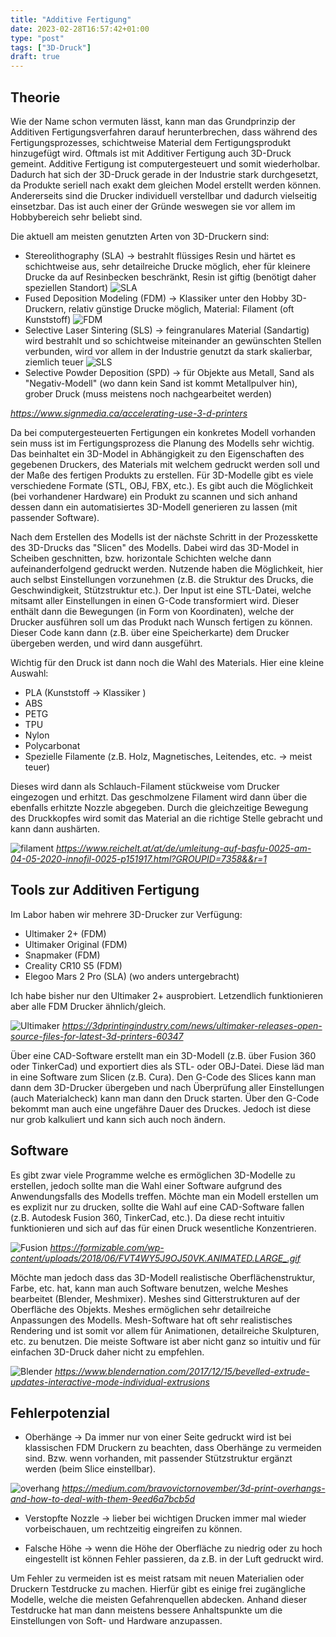 ```yaml
---
title: "Additive Fertigung"
date: 2023-02-28T16:57:42+01:00
type: "post"
tags: ["3D-Druck"]
draft: true
---
```


## Theorie

Wie der Name schon vermuten lässt, kann man das Grundprinzip der Additiven Fertigungsverfahren darauf herunterbrechen, dass während des Fertigungsprozesses, schichtweise Material dem Fertigungsprodukt hinzugefügt wird. Oftmals ist mit Additiver Fertigung auch 3D-Druck gemeint.
Additive Fertigung ist computergesteuert und somit wiederholbar. Dadurch hat sich der 3D-Druck gerade in der Industrie stark durchgesetzt, da Produkte seriell nach exakt dem gleichen Model erstellt werden können. Andererseits sind die Drucker individuell verstellbar und dadurch vielseitig einsetzbar. Das ist auch einer der Gründe weswegen sie vor allem im Hobbybereich sehr beliebt sind.

Die aktuell am meisten genutzten Arten von 3D-Druckern sind:

* Stereolithography (SLA) -> bestrahlt flüssiges Resin und härtet es schichtweise aus, sehr detailreiche Drucke möglich, eher für kleinere Drucke da auf Resinbecken beschränkt, Resin ist giftig (benötigt daher speziellen Standort)
![SLA](sla.gif)
* Fused Deposition Modeling (FDM) -> Klassiker unter den Hobby 3D-Druckern, relativ günstige Drucke möglich, Material: Filament (oft Kunststoff)
![FDM](fdm.gif)
* Selective Laser Sintering (SLS) -> feingranulares Material (Sandartig) wird bestrahlt und so schichtweise miteinander an gewünschten Stellen verbunden, wird vor allem in der Industrie genutzt da stark skalierbar, ziemlich teuer
![SLS](sls.gif)
* Selective Powder Deposition (SPD) -> für Objekte aus Metall, Sand als "Negativ-Modell" (wo dann kein Sand ist kommt Metallpulver hin), grober Druck (muss meistens noch nachgearbeitet werden)

*https://www.signmedia.ca/accelerating-use-3-d-printers*


Da bei computergesteuerten Fertigungen ein konkretes Modell vorhanden sein muss ist im Fertigungsprozess die Planung des Modells sehr wichtig. Das beinhaltet ein 3D-Model in Abhängigkeit zu den Eigenschaften des gegebenen Druckers, des Materials mit welchem gedruckt werden soll und der Maße des fertigen Produkts zu erstellen. Für 3D-Modelle gibt es viele verschiedene Formate (STL, OBJ, FBX, etc.).
Es gibt auch die Möglichkeit (bei vorhandener Hardware) ein Produkt zu scannen und sich anhand dessen dann ein automatisiertes 3D-Modell generieren zu lassen (mit passender Software).

Nach dem Erstellen des Modells ist der nächste Schritt in der Prozesskette des 3D-Drucks das "Slicen" des Modells. Dabei wird das 3D-Model in Scheiben geschnitten, bzw. horizontale Schichten welche dann aufeinanderfolgend gedruckt werden. Nutzende haben die Möglichkeit, hier auch selbst Einstellungen vorzunehmen (z.B. die Struktur des Drucks, die Geschwindigkeit, Stützstruktur etc.). Der Input ist eine STL-Datei, welche mitsamt aller Einstellungen in einen G-Code transformiert wird. Dieser enthält dann die Bewegungen (in Form von Koordinaten), welche der Drucker ausführen soll um das Produkt nach Wunsch fertigen zu können. Dieser Code kann dann (z.B. über eine Speicherkarte) dem Drucker übergeben werden, und wird dann ausgeführt.

Wichtig für den Druck ist dann noch die Wahl des Materials. Hier eine kleine Auswahl:

* PLA (Kunststoff -> Klassiker )
* ABS
* PETG
* TPU
* Nylon
* Polycarbonat
* Spezielle Filamente (z.B. Holz, Magnetisches, Leitendes, etc. -> meist teuer)

Dieses wird dann als Schlauch-Filament stückweise vom Drucker eingezogen und erhitzt. Das geschmolzene Filament wird dann über die ebenfalls erhitzte Nozzle abgegeben. Durch die gleichzeitige Bewegung des Druckkopfes wird somit das Material an die richtige Stelle gebracht und kann dann aushärten.

![filament](fila.png)
*https://www.reichelt.at/at/de/umleitung-auf-basfu-0025-am-04-05-2020-innofil-0025-p151917.html?GROUPID=7358&&r=1*


## Tools zur Additiven Fertigung

Im Labor haben wir mehrere 3D-Drucker zur Verfügung:

* Ultimaker 2+ (FDM)
* Ultimaker Original (FDM)
* Snapmaker (FDM)
* Creality CR10 S5 (FDM)
* Elegoo Mars 2 Pro (SLA) (wo anders untergebracht)

 Ich habe bisher nur den Ultimaker 2+ ausprobiert. Letzendlich funktionieren aber alle FDM Drucker ähnlich/gleich.

![Ultimaker](ultimaker.png)
*https://3dprintingindustry.com/news/ultimaker-releases-open-source-files-for-latest-3d-printers-60347*
 
 Über eine CAD-Software erstellt man ein 3D-Modell (z.B. über Fusion 360 oder TinkerCad) und exportiert dies als STL- oder OBJ-Datei. Diese läd man in eine Software zum Slicen (z.B. Cura). Den G-Code des Slices kann man dann dem 3D-Drucker übergeben und nach Überprüfung aller Einstellungen (auch Materialcheck) kann man dann den Druck starten. Über den G-Code bekommt man auch eine ungefähre Dauer des Druckes. Jedoch ist diese nur grob kalkuliert und kann sich auch noch ändern.


## Software

Es gibt zwar viele Programme welche es ermöglichen 3D-Modelle zu erstellen, jedoch sollte man die Wahl einer Software aufgrund des Anwendungsfalls des Modells treffen. Möchte man ein Modell erstellen um es explizit nur zu drucken, sollte die Wahl auf eine CAD-Software fallen (z.B. Autodesk Fusion 360, TinkerCad, etc.). Da diese recht intuitiv funktionieren und sich auf das für einen Druck wesentliche Konzentrieren.

![Fusion](fusion.gif)
*https://formizable.com/wp-content/uploads/2018/06/FVT4WY5J9OJ50VK.ANIMATED.LARGE_.gif*

Möchte man jedoch dass das 3D-Modell realistische Oberflächenstruktur, Farbe, etc. hat, kann man auch Software benutzen, welche Meshes bearbeitet (Blender, Meshmixer). Meshes sind Gitterstrukturen auf der Oberfläche des Objekts. Meshes ermöglichen sehr detailreiche Anpassungen des Modells. Mesh-Software hat oft sehr realistisches Rendering und ist somit vor allem für Animationen, detailreiche Skulpturen, etc. zu benutzen. Die meiste Software ist aber nicht ganz so intuitiv und für einfachen 3D-Druck daher nicht zu empfehlen. 

![Blender](blender.gif)
*https://www.blendernation.com/2017/12/15/bevelled-extrude-updates-interactive-mode-individual-extrusions*


## Fehlerpotenzial

* Oberhänge -> Da immer nur von einer Seite gedruckt wird ist bei klassischen FDM Druckern zu beachten, dass Oberhänge zu vermeiden sind. Bzw. wenn vorhanden, mit passender Stützstruktur ergänzt werden (beim Slice einstellbar).

![overhang](over.png)
*https://medium.com/bravovictornovember/3d-print-overhangs-and-how-to-deal-with-them-9eed6a7bcb5d*

* Verstopfte Nozzle -> lieber bei wichtigen Drucken immer mal wieder vorbeischauen, um rechtzeitig eingreifen zu können.

* Falsche Höhe -> wenn die Höhe der Oberfläche zu niedrig oder zu hoch eingestellt ist können Fehler passieren, da z.B. in der Luft gedruckt wird.

Um Fehler zu vermeiden ist es meist ratsam mit neuen Materialien oder Druckern Testdrucke zu machen. Hierfür gibt es einige frei zugängliche Modelle, welche die meisten Gefahrenquellen abdecken. Anhand dieser Testdrucke hat man dann meistens bessere Anhaltspunkte um die Einstellungen von Soft- und Hardware anzupassen.
